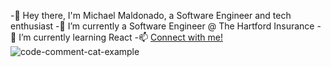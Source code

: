 -👋 Hey there, I'm Michael Maldonado, a Software Engineer and tech enthusiast
-👀 I’m currently a Software Engineer @ The Hartford Insurance
-🌱 I’m currently learning React
-📫 [Connect with me!](https://www.linkedin.com/in/michael-maldo/)
![code-comment-cat-example](https://github.com/maldo3/maldo3/assets/138077022/edc99a54-17a1-4915-96eb-35b10e0a517a)

  

<!---
maldo3/maldo3 is a ✨ special ✨ repository because its `README.md` (this file) appears on your GitHub profile.
You can click the Preview link to take a look at your changes.
--->
